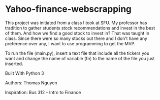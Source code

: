# Yahoo-finance-webscrapping
This project was initiated from a class I took at SFU. My professor has tradition to gather students stock recommendations and invest in the best of them. And how we find a good stock to invest in? That was taught in class. Since there were so many stocks out there and I don't have any preference over any, I want to use programming to get the MVP.

To run the file (main.py), insert a text file that include all the tickers you want and change the name of variable (fn) to the name of the file you just inserted. 

Built With
Python 3

Authors:
Thomas Nguyen


Inspiration: Bus 312 - Intro to Finance
